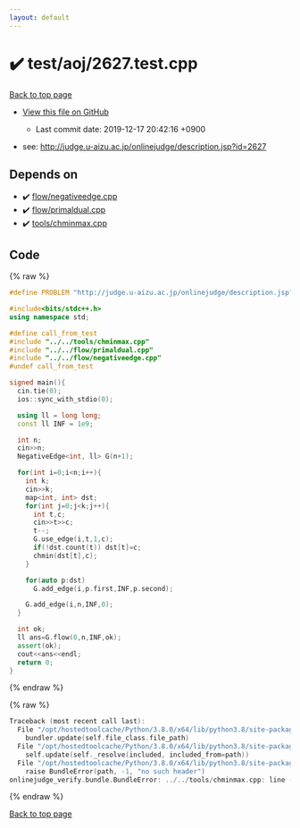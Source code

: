 ```yaml
---
layout: default
---
```


<!-- mathjax config similar to math.stackexchange -->
<script type="text/javascript" async
  src="https://cdnjs.cloudflare.com/ajax/libs/mathjax/2.7.5/MathJax.js?config=TeX-MML-AM_CHTML">
</script>
<script type="text/x-mathjax-config">
  MathJax.Hub.Config({
    TeX: { equationNumbers: { autoNumber: "AMS" }},
    tex2jax: {
      inlineMath: [ ['$','$'] ],
      processEscapes: true
    },
    "HTML-CSS": { matchFontHeight: false },
    displayAlign: "left",
    displayIndent: "2em"
  });
</script>

<script type="text/javascript" src="https://cdnjs.cloudflare.com/ajax/libs/jquery/3.4.1/jquery.min.js"></script>
<script src="https://cdn.jsdelivr.net/npm/jquery-balloon-js@1.1.2/jquery.balloon.min.js" integrity="sha256-ZEYs9VrgAeNuPvs15E39OsyOJaIkXEEt10fzxJ20+2I=" crossorigin="anonymous"></script>
<script type="text/javascript" src="../../../assets/js/copy-button.js"></script>
<link rel="stylesheet" href="../../../assets/css/copy-button.css" />


# :heavy_check_mark: test/aoj/2627.test.cpp

<a href="../../../index.html">Back to top page</a>

* <a href="{{ site.github.repository_url }}/blob/master/test/aoj/2627.test.cpp">View this file on GitHub</a>
    - Last commit date: 2019-12-17 20:42:16 +0900


* see: <a href="http://judge.u-aizu.ac.jp/onlinejudge/description.jsp?id=2627">http://judge.u-aizu.ac.jp/onlinejudge/description.jsp?id=2627</a>


## Depends on

* :heavy_check_mark: <a href="../../../library/flow/negativeedge.cpp.html">flow/negativeedge.cpp</a>
* :heavy_check_mark: <a href="../../../library/flow/primaldual.cpp.html">flow/primaldual.cpp</a>
* :heavy_check_mark: <a href="../../../library/tools/chminmax.cpp.html">tools/chminmax.cpp</a>


## Code

<a id="unbundled"></a>
{% raw %}
```cpp
#define PROBLEM "http://judge.u-aizu.ac.jp/onlinejudge/description.jsp?id=2627"

#include<bits/stdc++.h>
using namespace std;

#define call_from_test
#include "../../tools/chminmax.cpp"
#include "../../flow/primaldual.cpp"
#include "../../flow/negativeedge.cpp"
#undef call_from_test

signed main(){
  cin.tie(0);
  ios::sync_with_stdio(0);

  using ll = long long;
  const ll INF = 1e9;

  int n;
  cin>>n;
  NegativeEdge<int, ll> G(n+1);

  for(int i=0;i<n;i++){
    int k;
    cin>>k;
    map<int, int> dst;
    for(int j=0;j<k;j++){
      int t,c;
      cin>>t>>c;
      t--;
      G.use_edge(i,t,1,c);
      if(!dst.count(t)) dst[t]=c;
      chmin(dst[t],c);
    }

    for(auto p:dst)
      G.add_edge(i,p.first,INF,p.second);

    G.add_edge(i,n,INF,0);
  }

  int ok;
  ll ans=G.flow(0,n,INF,ok);
  assert(ok);
  cout<<ans<<endl;
  return 0;
}

```
{% endraw %}

<a id="bundled"></a>
{% raw %}
```cpp
Traceback (most recent call last):
  File "/opt/hostedtoolcache/Python/3.8.0/x64/lib/python3.8/site-packages/onlinejudge_verify/docs.py", line 339, in write_contents
    bundler.update(self.file_class.file_path)
  File "/opt/hostedtoolcache/Python/3.8.0/x64/lib/python3.8/site-packages/onlinejudge_verify/bundle.py", line 150, in update
    self.update(self._resolve(included, included_from=path))
  File "/opt/hostedtoolcache/Python/3.8.0/x64/lib/python3.8/site-packages/onlinejudge_verify/bundle.py", line 52, in _resolve
    raise BundleError(path, -1, "no such header")
onlinejudge_verify.bundle.BundleError: ../../tools/chminmax.cpp: line -1: no such header

```
{% endraw %}

<a href="../../../index.html">Back to top page</a>

